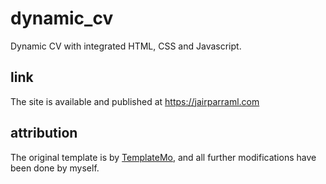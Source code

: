 # dynamic_cv
Dynamic CV with integrated HTML, CSS and Javascript.

## link
The site is available and published at https://jairparraml.com

## attribution
The original template is by <a href="https://templatemo.com/">TemplateMo</a>, and all further modifications have been done by myself. 
